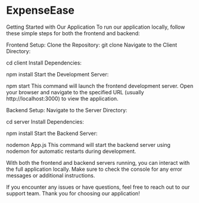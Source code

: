 # ExpenseEase
Getting Started with Our Application
To run our application locally, follow these simple steps for both the frontend and backend:

Frontend Setup:
Clone the Repository:
git clone 
Navigate to the Client Directory:


cd client
Install Dependencies:


npm install
Start the Development Server:


npm start
This command will launch the frontend development server. Open your browser and navigate to the specified URL (usually http://localhost:3000) to view the application.

Backend Setup:
Navigate to the Server Directory:


cd server
Install Dependencies:

npm install
Start the Backend Server:

nodemon App.js
This command will start the backend server using nodemon for automatic restarts during development.

With both the frontend and backend servers running, you can interact with the full application locally. Make sure to check the console for any error messages or additional instructions.

If you encounter any issues or have questions, feel free to reach out to our support team. Thank you for choosing our application!




